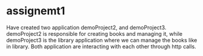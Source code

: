 # assignemt1
Have created two application demoProject2, and demoProject3.
demoProject2 is responsible for creating books and managing it, while demoProject3 is the library application where we can manage the books like in library. Both application are interacting with each other through http calls.
